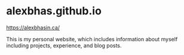 # alexbhas.github.io
https://alexbhasin.ca/

This is my personal website, which includes information about myself including projects, experience, and blog posts.

